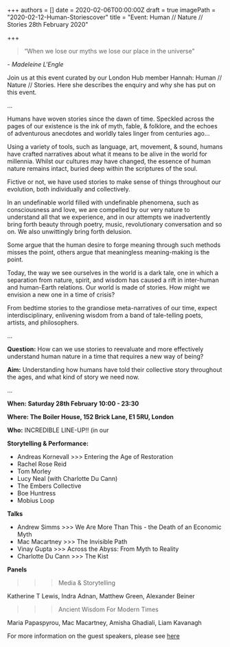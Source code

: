 +++
authors = []
date = 2020-02-06T00:00:00Z
draft = true
imagePath = "2020-02-12-Human-Storiescover"
title = "Event: Human // Nature // Stories 28th February 2020"

+++
> “When we lose our myths we lose our place in the universe"

_- Madeleine L'Engle_

Join us at this event curated by our London Hub member Hannah: Human // Nature // Stories. Here she describes the enquiry and why she has put on this event.

...

Humans have woven stories since the dawn of time. Speckled across the pages of our existence is the ink of myth, fable, & folklore, and the echoes of adventurous anecdotes and worldly tales linger from centuries ago…

Using a variety of tools, such as language, art, movement, & sound, humans have crafted narratives about what it means to be alive in the world for millennia. Whilst our cultures may have changed, the essence of human nature remains intact, buried deep within the scriptures of the soul.

Fictive or not, we have used stories to make sense of things throughout our evolution, both individually and collectively.

In an undefinable world filled with undefinable phenomena, such as consciousness and love, we are compelled by our very nature to understand all that we experience, and in our attempts we inadvertently bring forth beauty through poetry, music, revolutionary conversation and so on. We also unwittingly bring forth delusion.

Some argue that the human desire to forge meaning through such methods misses the point, others argue that meaningless meaning-making is the point.

Today, the way we see ourselves in the world is a dark tale, one in which a separation from nature, spirit, and wisdom has caused a rift in inter-human and human-Earth relations. Our world is made of stories. How might we envision a new one in a time of crisis?

From bedtime stories to the grandiose meta-narratives of our time, expect interdisciplinary, enlivening wisdom from a band of tale-telling poets, artists, and philosophers.

...

**Question:** How can we use stories to reevaluate and more effectively understand human nature in a time that requires a new way of being?

**Aim:** Understanding how humans have told their collective story throughout the ages, and what kind of story we need now.

...

**When: Saturday 28th February 10:00 - 23:30**

**Where: The Boiler House, 152 Brick Lane, E1 5RU, London**

**Who:** INCREDIBLE LINE-UP!! (in our 

**Storytelling & Performance:**

* Andreas Kornevall >>> Entering the Age of Restoration
* Rachel Rose Reid
* Tom Morley
* Lucy Neal (with Charlotte Du Cann)
* The Embers Collective
* Boe Huntress
* Mobius Loop

**Talks**

* Andrew Simms >>> We Are More Than This - the Death of an Economic Myth
* Mac Macartney >>> The Invisible Path
* Vinay Gupta >>> Across the Abyss: From Myth to Reality
* Charlotte Du Cann >>> The Kist

**Panels**

>>> Media & Storytelling

Katherine T Lewis, Indra Adnan, Matthew Green, Alexander Beiner

>>> Ancient Wisdom For Modern Times

Maria Papaspyrou, Mac Macartney, Amisha Ghadiali, Liam Kavanagh

For more information on the guest speakers, please see [here](https://www.facebook.com/events/2474328776113672/ "here")